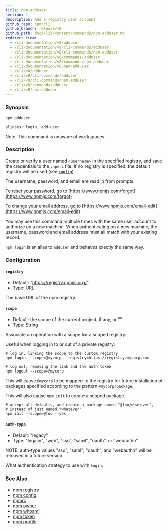```yaml
---
title: npm-adduser
section: 1
description: Add a registry user account
github_repo: npm/cli
github_branch: release/v8
github_path: docs/lib/content/commands/npm-adduser.md
redirect_from:
  - /cli-documentation/v8/adduser
  - /cli-documentation/v8/cli-commands/adduser
  - /cli-documentation/v8/cli-commands/npm-adduser
  - /cli-documentation/v8/commands/adduser
  - /cli-documentation/v8/commands/npm-adduser
  - /cli-documentation/v8/npm-adduser
  - /cli/v8/adduser
  - /cli/v8/cli-commands/adduser
  - /cli/v8/cli-commands/npm-adduser
  - /cli/v8/commands/adduser
  - /cli/v8/npm-adduser
---
```


### Synopsis

```bash
npm adduser

aliases: login, add-user
```

Note: This command is unaware of workspaces.

### Description

Create or verify a user named `<username>` in the specified registry, and save the credentials to the `.npmrc` file. If no registry is specified, the default registry will be used (see [`config`](/cli/v8/using-npm/config)).

The username, password, and email are read in from prompts.

To reset your password, go to [https://www.npmjs.com/forgot](https://www.npmjs.com/forgot)

To change your email address, go to [https://www.npmjs.com/email-edit](https://www.npmjs.com/email-edit)

You may use this command multiple times with the same user account to authorize on a new machine. When authenticating on a new machine, the username, password and email address must all match with your existing record.

`npm login` is an alias to `adduser` and behaves exactly the same way.

### Configuration

#### `registry`

- Default: "https://registry.npmjs.org/"
- Type: URL

The base URL of the npm registry.

#### `scope`

- Default: the scope of the current project, if any, or ""
- Type: String

Associate an operation with a scope for a scoped registry.

Useful when logging in to or out of a private registry:

```
# log in, linking the scope to the custom registry
npm login --scope=@mycorp --registry=https://registry.mycorp.com

# log out, removing the link and the auth token
npm logout --scope=@mycorp
```

This will cause `@mycorp` to be mapped to the registry for future installation of packages specified according to the pattern `@mycorp/package`.

This will also cause `npm init` to create a scoped package.

```
# accept all defaults, and create a package named "@foo/whatever",
# instead of just named "whatever"
npm init --scope=@foo --yes
```

#### `auth-type`

- Default: "legacy"
- Type: "legacy", "web", "sso", "saml", "oauth", or "webauthn"

NOTE: auth-type values "sso", "saml", "oauth", and "webauthn" will be removed in a future version.

What authentication strategy to use with `login`.

### See Also

- [npm registry](/cli/v8/using-npm/registry)
- [npm config](/cli/v8/commands/npm-config)
- [npmrc](/cli/v8/configuring-npm/npmrc)
- [npm owner](/cli/v8/commands/npm-owner)
- [npm whoami](/cli/v8/commands/npm-whoami)
- [npm token](/cli/v8/commands/npm-token)
- [npm profile](/cli/v8/commands/npm-profile)
